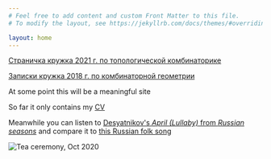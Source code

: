 ```yaml
---
# Feel free to add content and custom Front Matter to this file.
# To modify the layout, see https://jekyllrb.com/docs/themes/#overriding-theme-defaults

layout: home
---
```

[Страничка кружка 2021 г. по топологической комбинаторике](/mipt2021combitop)

[Записки кружка 2018 г. по комбинаторной геометрии](/mipt2018combigeo)

At some point this will be a meaningful site

So far it only contains my [CV]({{site.baseurl}}/files/cv.pdf)

Meanwhile you can listen to [Desyatnikov's _April (Lullaby)_ from _Russian seasons_](https://www.youtube.com/watch?v=-G-USvlba-0) and compare it to [this Russian folk song]({{site.baseurl}}/files/kachulnaya.mp3)

![Tea ceremony, Oct 2020]({{site.baseurl}}/files/logo.png "Tea ceremony, Oct 2020")
